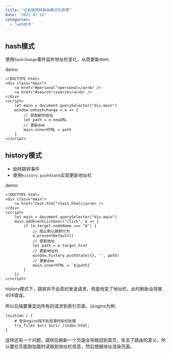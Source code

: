 ```yaml
---
title: "记前端两种路由模式的原理"
date: "2022-07-15"
categories:
  - "web技术"
---
```


## hash模式

使用`hashchange`事件监听地址栏变化，从而更新dom.

demo:

```
<!DOCTYPE html>
<div class="main">
	<a href="#personal">personal</a><br />
	<a href="#search">search</a><br />
</div>
<script>
	let main = document.querySelector("div.main")
	window.onhashchange = e => {
		// 获取新的地址
		let path = e.newURL
		// 更新dom
		main.innerHTML = path
	}
</script>
```

## history模式

- 劫持跳转事件
- 使用`history.pushState`实现更新地址栏

demo:

```
<!DOCTYPE html>
<div class="main">
	<a href="test.html">test.html</a><br />
</div>
<script>
	let main = document.querySelector("div.main")
	main.addEventListener("click", e => {
		if (e.target.nodeName === "A") {
			// 阻止默认跳转行为
			e.preventDefault()
			// 获取地址
			let path = e.target.href
			// 更新地址栏
			window.history.pushState({}, '', path)
			// 更新dom
			main.innerHTML = `${path}`
		}
	})
</script>
```

history模式下，跳转并不会真的发送请求，但是改变了地址栏，此时刷新会导致404错误。

所以后端要重定向所有的请求到索引页面，以nginx为例:

```
location / {
	# 告诉nginx找不到资源时如何处理
	try_files $uri $uri/ /index.html;
}
```

这样还有一个问题，跳转后刷新一个页面会导致回到首页，失去了路由的意义，所以要在页面刚加载时读取到地址栏信息，然后根据地址渲染页面。
